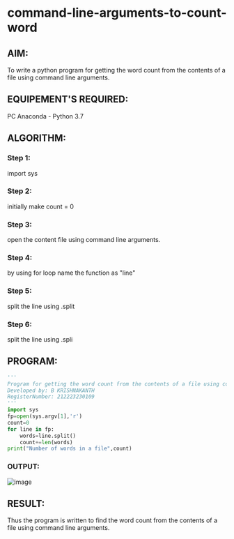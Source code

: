 # command-line-arguments-to-count-word
## AIM:
To write a python program for getting the word count from the contents of a file using command line arguments.
## EQUIPEMENT'S REQUIRED: 
PC
Anaconda - Python 3.7
## ALGORITHM: 
### Step 1:
import sys
### Step 2: 
initially make count = 0 
### Step 3: 
open the content file using command line arguments.
### Step 4:  
by using for loop name the function as "line"
### Step 5: 
split the line using .split
### Step 6: 
split the line using .spli
## PROGRAM:
```python
'''
Program for getting the word count from the contents of a file using command line arguments
Developed by: B KRISHNAKANTH
RegisterNumber: 212223230109
'''
import sys
fp=open(sys.argv[1],'r')
count=0
for line in fp:
    words=line.split()
    count+=len(words)
print("Number of words in a file",count)
```
### OUTPUT:
![image](https://github.com/Krishnakanth23006762/command-line-arguments-to-count-word/assets/138849446/f791f097-f5f3-4ce8-9e42-a14034357925)


## RESULT:
Thus the program is written to find the word count from the contents of a file using command line arguments.
